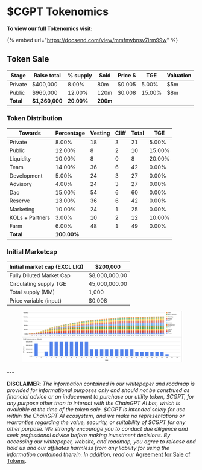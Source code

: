 # $CGPT Tokenomics

**To view our full Tokenomics visit:**

{% embed url="https://docsend.com/view/mmfnwbnsv7irm99w" %}

## Token Sale

| Stage     | Raise total    | % supply   | Sold     | Price $ | TGE    | Valuation |
| --------- | -------------- | ---------- | -------- | ------- | ------ | --------- |
| Private   | $400,000       | 8.00%      | 80m      | $0.005  | 5.00%  | $5m       |
| Public    | $960,000       | 12.00%     | 120m     | $0.008  | 15.00% | $8m       |
| **Total** | **$1,360,000** | **20.00%** | **200m** |         |        |           |

### Token Distribution

| Towards         | Percentage  | Vesting | Cliff | Total | TGE    |
| --------------- | ----------- | ------- | ----- | ----- | ------ |
| Private         | 8.00%       | 18      | 3     | 21    | 5.00%  |
| Public          | 12.00%      | 8       | 2     | 10    | 15.00% |
| Liquidity       | 10.00%      | 8       | 0     | 8     | 20.00% |
| Team            | 14.00%      | 36      | 6     | 42    | 0.00%  |
| Development     | 5.00%       | 24      | 3     | 27    | 0.00%  |
| Advisory        | 4.00%       | 24      | 3     | 27    | 0.00%  |
| Dao             | 15.00%      | 54      | 6     | 60    | 0.00%  |
| Reserve         | 13.00%      | 36      | 6     | 42    | 0.00%  |
| Marketing       | 10.00%      | 24      | 1     | 25    | 0.00%  |
| KOLs + Partners | 3.00%       | 10      | 2     | 12    | 10.00% |
| Farm            | 6.00%       | 48      | 1     | 49    | 0.00%  |
| **Total**       | **100.00%** |         |       |       |        |

### Initial Marketcap

| Initial market cap (EXCL LIQ) | $200,000      |
| ----------------------------- | ------------- |
| Fully Diluted Market Cap      | $8,000,000.00 |
| Circulating supply TGE        | 45,000,000.00 |
| Total supply (MM)             | 1,000         |
| Price variable (input)        | $0.008        |

<figure><img src="../../.gitbook/assets/image (8).png" alt=""><figcaption></figcaption></figure>

\---

**DISCLAIMER**: _The information contained in our whitepaper and roadmap is provided for informational purposes only and should not be construed as financial advice or an inducement to purchase our utility token, $CGPT, for any purpose other than to interact with the ChainGPT AI bot, which is available at the time of the token sale. $CGPT is intended solely for use within the ChainGPT AI ecosystem, and we make no representations or warranties regarding the value, security, or suitability of $CGPT for any other purpose. We strongly encourage you to conduct due diligence and seek professional advice before making investment decisions. By accessing our whitepaper, website, and roadmap, you agree to release and hold us and our affiliates harmless from any liability for using the information contained therein.  In addition, read our_ [Agreement for Sale of Tokens](https://www.chaingpt.org/licences).
